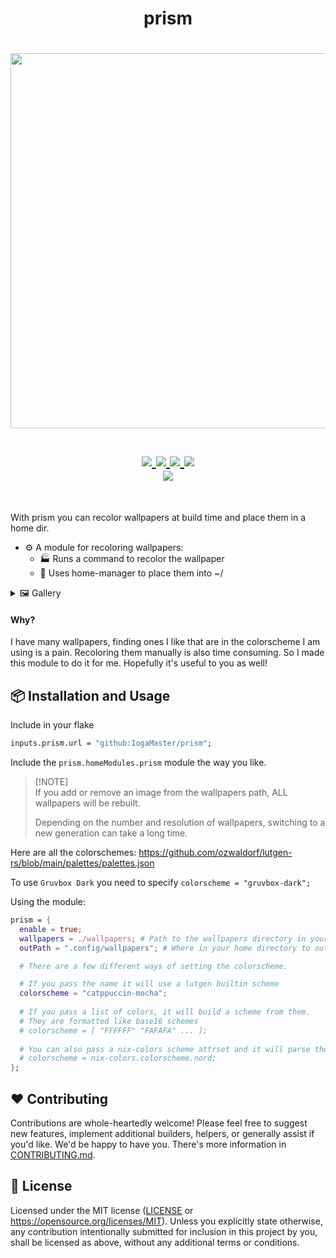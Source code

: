 <h1 align="center">prism</h1>

<h1 align="center">
<a href='#'><img src="https://raw.githubusercontent.com/catppuccin/catppuccin/main/assets/palette/macchiato.png" width="600px"/></a>
  <br> <br>
  <div>
    <a href="https://github.com/IogaMaster/prism/issues">
        <img src="https://img.shields.io/github/issues/IogaMaster/prism?color=fab387&labelColor=303446&style=for-the-badge">
    </a>
    <a href="https://github.com/IogaMaster/prism/stargazers">
        <img src="https://img.shields.io/github/stars/IogaMaster/prism?color=ca9ee6&labelColor=303446&style=for-the-badge">
    </a>
    <a href="https://github.com/IogaMaster/prism">
        <img src="https://img.shields.io/github/repo-size/IogaMaster/prism?color=ea999c&labelColor=303446&style=for-the-badge">
    </a>
    <a href="https://github.com/IogaMaster/prism/blob/main/.github/LICENCE">
        <img src="https://img.shields.io/static/v1.svg?style=for-the-badge&label=License&message=MIT&logoColor=ca9ee6&colorA=313244&colorB=cba6f7"/>
    </a>
    <br>
    </div>
        <img href="https://builtwithnix.org" src="https://builtwithnix.org/badge.svg"/>
   </h1>
   <br>

With prism you can recolor wallpapers at build time and place them in a home dir.

- ⚙️ A module for recoloring wallpapers:
    - 🏭 Runs a command to recolor the wallpaper
    - 🫙 Uses home-manager to place them into ~/

<details>
<summary>🖼️ Gallery</summary>

| Original  | Oxocarbon  |  Gruvbox Dark |   
|---|---|---|
| ![space324dhsj](https://github.com/IogaMaster/prism/assets/67164465/293620a2-ee45-4d8f-b899-020fb67c2b6f)  |  ![image](https://github.com/IogaMaster/prism/assets/67164465/ea04e94b-c063-4d29-8e61-1743b92ecf14) |  ![image](https://github.com/IogaMaster/prism/assets/67164465/2997db23-ba38-490f-a408-392783edbb2c) |   
| ![rose_pine_shape](https://github.com/IogaMaster/prism/assets/67164465/b4592096-7729-489c-97eb-dc91b2df8dde)  | ![image](https://github.com/IogaMaster/prism/assets/67164465/019d149f-54f4-441e-999e-98c426ae1ca8) | ![image](https://github.com/IogaMaster/prism/assets/67164465/fbb3bbc2-e2fa-4f77-88b7-33974594f019)
| ![spiral](https://github.com/IogaMaster/prism/assets/67164465/2d72c231-2bff-4f35-8d2a-320c210e120e) | ![image](https://github.com/IogaMaster/prism/assets/67164465/c2ad3db8-3cae-4a8d-bd96-a2eec92a0e36)| ![image](https://github.com/IogaMaster/prism/assets/67164465/ddaab71c-d30f-4ddb-8998-31ef661d163e) |



</details>

#### Why?

I have many wallpapers, finding ones I like that are in the colorscheme I am using is a pain.
Recoloring them manually is also time consuming. So I made this module to do it for me.
Hopefully it's useful to you as well!

## 📦 Installation and Usage

Include in your flake
```nix
inputs.prism.url = "github:IogaMaster/prism";
```

Include the `prism.homeModules.prism` module the way you like.

> \[!NOTE\]\
> If you add or remove an image from the wallpapers path, ALL wallpapers will be rebuilt.
>
> Depending on the number and resolution of wallpapers, switching to a new generation can take a long time.

Here are all the colorschemes:
https://github.com/ozwaldorf/lutgen-rs/blob/main/palettes/palettes.json

To use `Gruvbox Dark` you need to specify `colorscheme = "gruvbox-dark";`

Using the module:
```nix
prism = {
  enable = true;
  wallpapers = ./wallpapers; # Path to the wallpapers directory in your config. (IMAGES ONLY)
  outPath = ".config/wallpapers"; # Where in your home directory to output to.

  # There are a few different ways of setting the colorscheme.

  # If you pass the name it will use a lutgen builtin scheme
  colorscheme = "catppuccin-mocha"; 
  
  # If you pass a list of colors, it will build a scheme from them. 
  # They are formatted like base16 schemes
  # colorscheme = [ "FFFFFF" "FAFAFA" ... ]; 
 
  # You can also pass a nix-colors scheme attrset and it will parse the colors.
  # colorscheme = nix-colors.colorscheme.nord;
};
```

## ❤️ Contributing

Contributions are whole-heartedly welcome! Please feel free to suggest new features,
implement additional builders, helpers, or generally assist if you'd like. We'd be happy to have you.
There's more information in [CONTRIBUTING.md](CONTRIBUTING.md).

## 📜 License

Licensed under the MIT license ([LICENSE](LICENSE) or <https://opensource.org/licenses/MIT>).
Unless you explicitly state otherwise, any contribution intentionally
submitted for inclusion in this project by you, shall be licensed as above, without any additional terms or conditions.

